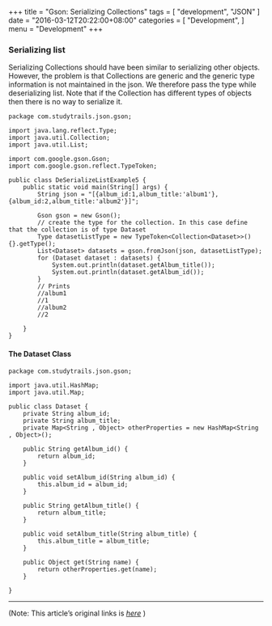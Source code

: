 
+++
title = "Gson: Serializing Collections"
tags = [
    "development",
    "JSON"
]
date = "2016-03-12T20:22:00+08:00"
categories = [
    "Development",
]
menu = "Development"
+++

### Serializing list

Serializing Collections should have been similar to serializing other objects. However, the problem is that Collections are generic and the generic type information is not maintained in the json. We therefore pass the type while deserializing list. Note that if the Collection has different types of objects then there is no way to serialize it.
```
package com.studytrails.json.gson;

import java.lang.reflect.Type;
import java.util.Collection;
import java.util.List;

import com.google.gson.Gson;
import com.google.gson.reflect.TypeToken;

public class DeSerializeListExample5 {
	public static void main(String[] args) {
		String json = "[{album_id:1,album_title:'album1'},{album_id:2,album_title:'album2'}]";

		Gson gson = new Gson();
		// create the type for the collection. In this case define that the collection is of type Dataset
		Type datasetListType = new TypeToken<Collection<Dataset>>() {}.getType();
		List<Dataset> datasets = gson.fromJson(json, datasetListType);
		for (Dataset dataset : datasets) {
			System.out.println(dataset.getAlbum_title());
			System.out.println(dataset.getAlbum_id());
		}
		// Prints
		//album1
		//1
		//album2
		//2

	}
}
```
<!--more-->
#### The Dataset Class
```
package com.studytrails.json.gson;

import java.util.HashMap;
import java.util.Map;

public class Dataset {
	private String album_id;
	private String album_title;
	private Map<String , Object> otherProperties = new HashMap<String , Object>();

	public String getAlbum_id() {
		return album_id;
	}

	public void setAlbum_id(String album_id) {
		this.album_id = album_id;
	}

	public String getAlbum_title() {
		return album_title;
	}

	public void setAlbum_title(String album_title) {
		this.album_title = album_title;
	}

	public Object get(String name) {
		return otherProperties.get(name);
	}

}
```

------------------

(Note: This article’s original links is [*here*](http://www.studytrails.com/java/json/java-google-json-serializing-collections.jsp "Serializing Collections") )
